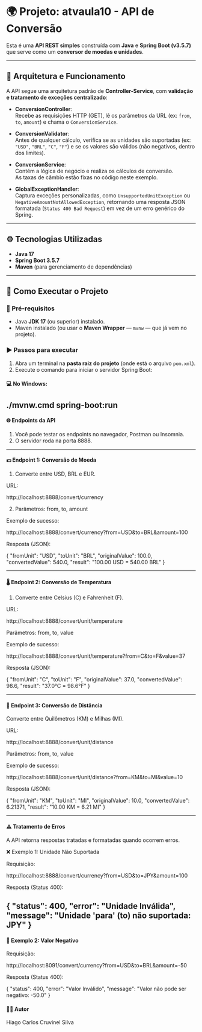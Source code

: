 # 🌍 Projeto: atvaula10 - API de Conversão

Esta é uma **API REST simples** construída com **Java** e **Spring Boot (v3.5.7)** que serve como um **conversor de moedas e unidades**.

---

## 🧩 Arquitetura e Funcionamento

A API segue uma arquitetura padrão de **Controller-Service**, com **validação e tratamento de exceções centralizado**:

- **ConversionController**:  
  Recebe as requisições HTTP (GET), lê os parâmetros da URL (ex: `from`, `to`, `amount`) e chama o `ConversionService`.

- **ConversionValidator**:  
  Antes de qualquer cálculo, verifica se as unidades são suportadas (ex: `"USD"`, `"BRL"`, `"C"`, `"F"`) e se os valores são válidos (não negativos, dentro dos limites).

- **ConversionService**:  
  Contém a lógica de negócio e realiza os cálculos de conversão.  
  As taxas de câmbio estão fixas no código neste exemplo.

- **GlobalExceptionHandler**:  
  Captura exceções personalizadas, como `UnsupportedUnitException` ou `NegativeAmountNotAllowedException`, retornando uma resposta JSON formatada (`Status 400 Bad Request`) em vez de um erro genérico do Spring.

---

## ⚙️ Tecnologias Utilizadas

- **Java 17**
- **Spring Boot 3.5.7**
- **Maven** (para gerenciamento de dependências)

---

## 🚀 Como Executar o Projeto

### 🔧 Pré-requisitos
- Java **JDK 17** (ou superior) instalado.  
- Maven instalado (ou usar o **Maven Wrapper** — `mvnw` — que já vem no projeto).

### ▶️ Passos para executar

1. Abra um terminal na **pasta raiz do projeto** (onde está o arquivo `pom.xml`).
2. Execute o comando para iniciar o servidor Spring Boot:

#### 💻 No Windows:

./mvnw.cmd spring-boot:run
----

#### 🌐 Endpoints da API

1. Você pode testar os endpoints no navegador, Postman ou Insomnia.
2. O servidor roda na porta 8888.

---

#### 💵 Endpoint 1: Conversão de Moeda

1. Converte entre USD, BRL e EUR.

URL:

http://localhost:8888/convert/currency

2. Parâmetros:
from, to, amount

Exemplo de sucesso:

http://localhost:8888/convert/currency?from=USD&to=BRL&amount=100


Resposta (JSON):

{
  "fromUnit": "USD",
  "toUnit": "BRL",
  "originalValue": 100.0,
  "convertedValue": 540.0,
  "result": "100.00 USD = 540.00 BRL"
}

---

#### 🌡️ Endpoint 2: Conversão de Temperatura

1. Converte entre Celsius (C) e Fahrenheit (F).

URL:

http://localhost:8888/convert/unit/temperature


Parâmetros:
from, to, value

Exemplo de sucesso:

http://localhost:8888/convert/unit/temperature?from=C&to=F&value=37


Resposta (JSON):

{
  "fromUnit": "C",
  "toUnit": "F",
  "originalValue": 37.0,
  "convertedValue": 98.6,
  "result": "37.0°C = 98.6°F"
}

---

#### 📏 Endpoint 3: Conversão de Distância

Converte entre Quilômetros (KM) e Milhas (MI).

URL:

http://localhost:8888/convert/unit/distance


Parâmetros:
from, to, value

Exemplo de sucesso:

http://localhost:8888/convert/unit/distance?from=KM&to=MI&value=10


Resposta (JSON):

{
  "fromUnit": "KM",
  "toUnit": "MI",
  "originalValue": 10.0,
  "convertedValue": 6.21371,
  "result": "10.00 KM = 6.21 MI"
}

---

#### ⚠️ Tratamento de Erros

A API retorna respostas tratadas e formatadas quando ocorrem erros.

❌ Exemplo 1: Unidade Não Suportada

Requisição:

http://localhost:8888/convert/currency?from=USD&to=JPY&amount=100


Resposta (Status 400):

{
  "status": 400,
  "error": "Unidade Inválida",
  "message": "Unidade 'para' (to) não suportada: JPY"
}
----

#### 🚫 Exemplo 2: Valor Negativo

Requisição:

http://localhost:8091/convert/currency?from=USD&to=BRL&amount=-50


Resposta (Status 400):

{
  "status": 400,
  "error": "Valor Inválido",
  "message": "Valor não pode ser negativo: -50.0"
}

#### 👨‍💻 Autor

Hiago Carlos Cruvinel Silva

